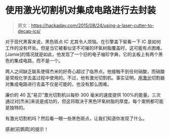 # 使用激光切割机对集成电路进行去封装

> 原文：<https://hackaday.com/2015/08/24/using-a-laser-cutter-to-decap-ics/>

对于现代黑客来说，黑色斑点 IC 尤其令人烦恼。在引擎盖下偷看一下 IC 是如何工作的没有坏处。但是当它被看似坚不可摧的环氧树脂覆盖时，这可能有点困难。[Jamie]的情况就是如此，他发现了一个旧的电子袖珍字典，它的主板上有两个黑色的集成电路，而不是一个。

两人之间缺乏联系使得杰米的好奇心超过了临界点。他接触不到任何硝酸，而硝酸是常规化学去盖过程中使用的。不过，他有激光切割机。事实证明，[用激光](http://www.jamiecraig.com/de-encapsulating-ics-with-a-laser-cutter/)切割器对集成电路进行去盖不仅是可能的，也没有那么困难。

廉价的 40 瓦“易贝”激光切割机以每秒 300 毫米的速度提供 100%的能量。三次通过对[杰米]来说是成功的，但这将取决于黑色环氧树脂的厚度。每个案例都可能是独特的。

有激光切割机吗？然后看一眼一些黑色斑点，让我们知道你发现了什么。

感谢[前鹦鹉]的提示！